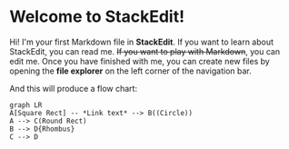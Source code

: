 # Welcome to StackEdit!

Hi! I'm your first Markdown file in **StackEdit**. If you want to learn about StackEdit, you can read me. ~~If you want to play with Markdown~~, you can edit me. Once you have finished with me, you can create new files by opening the **file explorer** on the left corner of the navigation bar.


And this will produce a flow chart:

```mermaid
graph LR
A[Square Rect] -- *Link text* --> B((Circle))
A --> C(Round Rect)
B --> D{Rhombus}
C --> D
```
